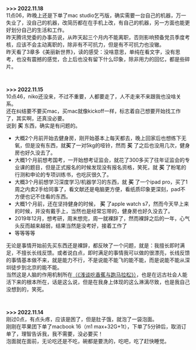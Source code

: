 __>>> 2022.11.18__<br>
11点06，昨晚上还是下单了mac studio乞丐版，确实需要一台自己的机器，万一失业了，没自己的机器，改简历都在在手机上改，有自己的机器，另一方面也能更好划分自己的生活和工作。<br>
昨天腾讯党委的办事员说，从昨天起三个月内不能离职，否则影响预备党员季度考核，应该不会主动离职的，除非有不可抗力，但是有不可抗力也没辙。<br>
昨天看了3章多《美丽新世界》，读的感受：没啥意思，单纯在看文字，没有思考，也没有震撼的感觉，合上后也没有留下什么印象，除非用力的回忆，都是些碎片。<br>

<br>

__>>> 2022.11.15__<br>
10点46，niko还没来，不过不重要，人都要走了，人不走来不来跟我也没啥关系。<br>
还在纠结要不要买mac，买mac就像kickoff一样，标志着自己想要开始找工作了，其实啊，还真没必要。<br>
说到 __买__ 东西，确实是有问题的。<br>
- 大概2个月前开始去健身房，刚开始基本上每天都去，晚上回家后也想练下无氧，但是没有东西，就<b>买</b>了一对5kg的哑铃，然而 __买__ 了之后也没用几次，健身房也好久没去了。
- 大概1个月前想考国考，一开始想考证监会，就花了300多买了往年证监会的专业课的题目，但是正式报名的时候发现没有报名资格，笑死，就 __买__ 了粉笔的行测和申论的专项训练书，也吃灰很久了。
- 大概3个月前想学习深度学习/机器学习的东西，就 __买__ 了一个ipad pro，买了1周之内卖2手给同事了，看文献还是电脑更方便，看纸质印象更深刻，pad不方便也记不住看的东西。
- 大概1个月前，还在坚持健身的时候， __买__ 了apple watch s7，然而今天早上来的时候，并没有戴手上，当然也是经常忘带的，健身房也好久没去了。
- 2019年12月，想考研，周末想完，周一就裸辞了，然而裸辞之后的一年，心气头反而越来越弱，结果当然是没考好，接着工作了
- 等等等等

无论是事情开始前先买东西还是裸辞，都反映了一个问题，就是：我擅长即时满足，不擅长长线反馈。或者说白点，即时满足的事情我可以做的很漂亮，长线反馈的事情基本做不来，就是能力不行，不是说能不能飞的能不能，而是说能不能从深圳徒步到北京的能不能。<br>
当然这是人脑的作用机制所在[（《浅谈吃香蕉与跑马拉松》）](一些事实/吃香蕉与跑马拉松.md)，也是在远古社会人能活下来的根本所在，话是这么说，但是在我身上体现的这么淋漓尽致，也是我自己没想到的，笑死。

<br>

__>>> 2022.11.14__<br>
刚过0点，有点头疼，应该是困了，但是肚子饿，就泡了一袋泡面。<br>
刚刚在苹果团下单了macbook 16（m1 max+32G+1t），下单了5分钟后，取消订单了，理智告诉我，我不需要，没必要买！<br>
泡面就在面前，无论吃还是不吃，碗都是要洗的，吃吧，吃了赶快睡觉。
